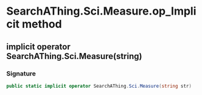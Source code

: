 # SearchAThing.Sci.Measure.op_Implicit method
## implicit operator SearchAThing.Sci.Measure(string)
### Signature
```csharp
public static implicit operator SearchAThing.Sci.Measure(string str)
```
